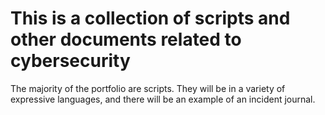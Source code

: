 
# This is a collection of scripts and other documents related to cybersecurity
The majority of the portfolio are scripts. They will be in a variety of expressive languages, and there will be an example of an incident journal.
